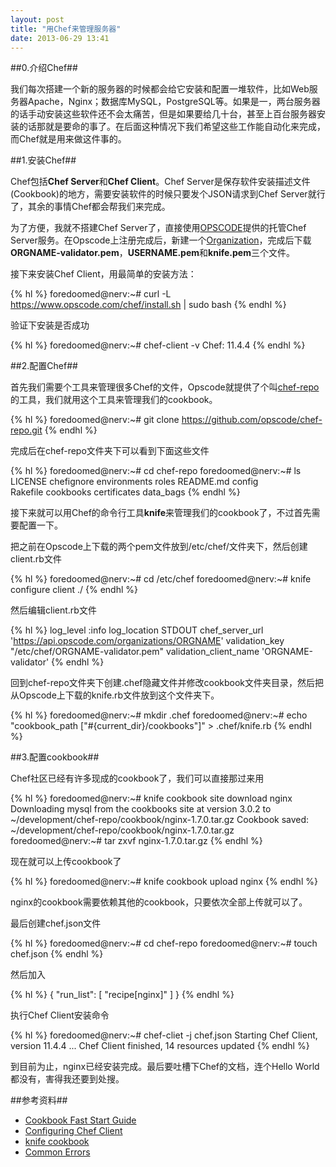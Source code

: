 ```yaml
---
layout: post
title: "用Chef来管理服务器"
date: 2013-06-29 13:41
---
```


##0.介绍Chef##

我们每次搭建一个新的服务器的时候都会给它安装和配置一堆软件，比如Web服务器Apache，Nginx；数据库MySQL，PostgreSQL等。如果是一，两台服务器的话手动安装这些软件还不会太痛苦，但是如果要给几十台，甚至上百台服务器安装的话那就是要命的事了。在后面这种情况下我们希望这些工作能自动化来完成，而Chef就是用来做这件事的。

##1.安装Chef##

Chef包括**Chef Server**和**Chef Client**。Chef Server是保存软件安装描述文件(Cookbook)的地方，需要安装软件的时候只要发个JSON请求到Chef Server就行了，其余的事情Chef都会帮我们来完成。

为了方便，我就不搭建Chef Server了，直接使用[OPSCODE](http://www.opscode.com/)提供的托管Chef Server服务。在Opscode上注册完成后，新建一个[Organization](https://manage.opscode.com/organizations)，完成后下载**ORGNAME-validator.pem**，**USERNAME.pem**和**knife.pem**三个文件。

接下来安装Chef Client，用最简单的安装方法：

{% hl %}
foredoomed@nerv:~# curl -L https://www.opscode.com/chef/install.sh | sudo bash
{% endhl %}

验证下安装是否成功

{% hl %}
foredoomed@nerv:~# chef-client -v
Chef: 11.4.4
{% endhl %}

##2.配置Chef##

首先我们需要个工具来管理很多Chef的文件，Opscode就提供了个叫[chef-repo](https://github.com/opscode/chef-repo)的工具，我们就用这个工具来管理我们的cookbook。

{% hl %}
foredoomed@nerv:~# git clone https://github.com/opscode/chef-repo.git
{% endhl %}

完成后在chef-repo文件夹下可以看到下面这些文件

{% hl %}
foredoomed@nerv:~# cd chef-repo
foredoomed@nerv:~# ls
LICENSE            chefignore         environments       roles              README.md          config                 
Rakefile           cookbooks          certificates       data_bags
{% endhl %}

接下来就可以用Chef的命令行工具**knife**来管理我们的cookbook了，不过首先需要配置一下。

把之前在Opscode上下载的两个pem文件放到/etc/chef/文件夹下，然后创建client.rb文件

{% hl %}
foredoomed@nerv:~# cd /etc/chef
foredoomed@nerv:~# knife configure client ./
{% endhl %}

然后编辑client.rb文件

{% hl %}
log_level              :info
log_location           STDOUT
chef_server_url        'https://api.opscode.com/organizations/ORGNAME'
validation_key         "/etc/chef/ORGNAME-validator.pem"
validation_client_name 'ORGNAME-validator'
{% endhl %}

回到chef-repo文件夹下创建.chef隐藏文件并修改cookbook文件夹目录，然后把从Opscode上下载的knife.rb文件放到这个文件夹下。

{% hl %}
foredoomed@nerv:~# mkdir .chef
foredoomed@nerv:~# echo "cookbook_path ["#{current_dir}/cookbooks"]" > .chef/knife.rb
{% endhl %}

##3.配置cookbook##

Chef社区已经有许多现成的cookbook了，我们可以直接那过来用

{% hl %}
foredoomed@nerv:~# knife cookbook site download nginx
Downloading mysql from the cookbooks site at version 3.0.2 to ~/development/chef-repo/cookbook/nginx-1.7.0.tar.gz
Cookbook saved: ~/development/chef-repo/cookbook/nginx-1.7.0.tar.gz
foredoomed@nerv:~# tar zxvf nginx-1.7.0.tar.gz
{% endhl %}

现在就可以上传cookbook了

{% hl %}
foredoomed@nerv:~# knife cookbook upload nginx
{% endhl %}

nginx的cookbook需要依赖其他的cookbook，只要依次全部上传就可以了。

最后创建chef.json文件

{% hl %}
foredoomed@nerv:~# cd chef-repo
foredoomed@nerv:~# touch chef.json
{% endhl %}

然后加入

{% hl %}
{
  "run_list": [ "recipe[nginx]" ]
}
{% endhl %}

执行Chef Client安装命令

{% hl %}
foredoomed@nerv:~# chef-cliet -j chef.json
Starting Chef Client, version 11.4.4
...
Chef Client finished, 14 resources updated
{% endhl %}

到目前为止，nginx已经安装完成。最后要吐槽下Chef的文档，连个Hello World都没有，害得我还要到处搜。

##参考资料##

* [Cookbook Fast Start Guide](http://wiki.opscode.com/display/chef/Cookbook+Fast+Start+Guide)
* [Configuring Chef Client](http://wiki.opscode.com/display/chef/Configuring+Chef+Client)
* [knife cookbook](http://docs.opscode.com/knife_cookbook.html)
* [Common Errors](http://wiki.opscode.com/display/chef/Common+Errors)